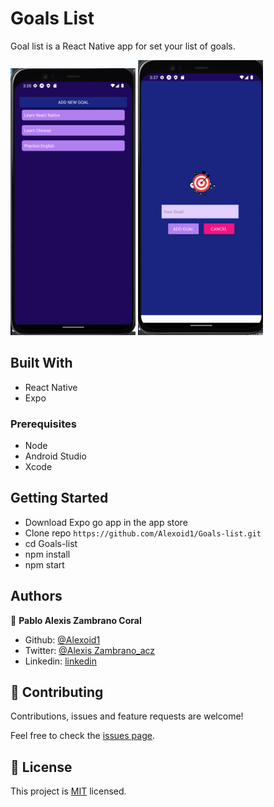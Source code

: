# Goals List
Goal list is a React Native app for set your list of goals.

<img src="./assets/images/screen.png" width="200"/> <img src="./assets/images/screen1.png" width="200"/>


## Built With
- React Native
- Expo


### Prerequisites
- Node
- Android Studio
- Xcode

## Getting Started

- Download Expo go app in the app store
- Clone repo `https://github.com/Alexoid1/Goals-list.git`
- cd Goals-list
- npm install
- npm start



## Authors

👤 **Pablo Alexis Zambrano Coral**
- Github: [@Alexoid1](https://github.com/Alexoid1)
- Twitter: [@Alexis Zambrano_acz](https://twitter.com/pablo_acz)
- Linkedin: [linkedin](https://www.linkedin.com/in/alexzambranocoral/)

## 🤝 Contributing

Contributions, issues and feature requests are welcome!

Feel free to check the [issues page](https://github.com/Alexoid1/Goals-list.git).


## 📝 License

This project is [MIT](./LICENSE) licensed.

